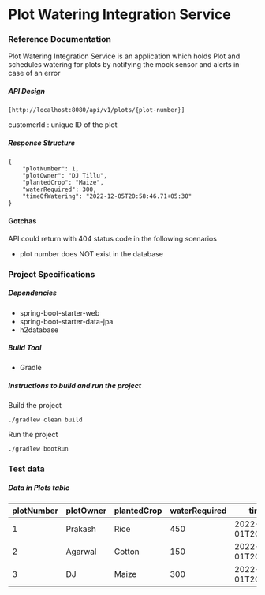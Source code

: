 # Plot Watering Integration Service

### Reference Documentation
Plot Watering Integration Service is an application which holds Plot and schedules watering for plots by notifying the mock sensor and alerts in case of an error

##### API Design
```[http://localhost:8080/api/v1/plots/{plot-number}]```

customerId : unique ID of the plot

##### Response Structure
```
{
    "plotNumber": 1,
    "plotOwner": "DJ Tillu",
    "plantedCrop": "Maize",
    "waterRequired": 300,
    "timeOfWatering": "2022-12-05T20:58:46.71+05:30"
}
```

#### Gotchas
API could return with 404 status code in the following scenarios
 * plot number does NOT exist in the database

### Project Specifications

##### Dependencies 
 * spring-boot-starter-web
 * spring-boot-starter-data-jpa
 * h2database

##### Build Tool
 * Gradle

##### Instructions to build and run the project
Build the project
```
./gradlew clean build
```

Run the project
```
./gradlew bootRun
```

### Test data
##### Data in Plots table
plotNumber | plotOwner | plantedCrop | waterRequired | timeOfWatering
--- |-----------|-------------|---------------| ---
1 | Prakash   | Rice        | 450           | 2022-12-01T20:58:46.71+05:30
2 | Agarwal   | Cotton      | 150           | 2022-12-01T20:58:46.71+05:30
3 | DJ        | Maize       | 300           | 2022-12-01T20:58:46.71+05:30
